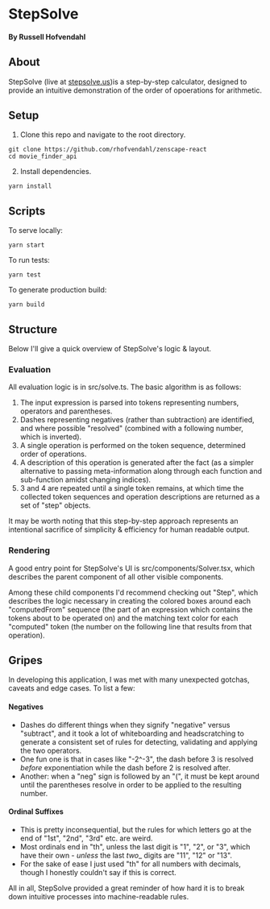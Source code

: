 # StepSolve

#### By Russell Hofvendahl

## About
StepSolve (live at [stepsolve.us](https://stepsolve.us))is a step-by-step calculator, designed to provide an intuitive demonstration of the order of opoerations for arithmetic.

## Setup
1. Clone this repo and navigate to the root directory.
```
git clone https://github.com/rhofvendahl/zenscape-react
cd movie_finder_api
```

2. Install dependencies.
```
yarn install
```

## Scripts
To serve locally:
```
yarn start
```

To run tests:
```
yarn test
```

To generate production build:
```
yarn build
```

## Structure
Below I'll give a quick overview of StepSolve's logic & layout.

### Evaluation
All evaluation logic is in src/solve.ts. The basic algorithm is as follows:

1. The input expression is parsed into tokens representing numbers, operators and parentheses.
2. Dashes representing negatives (rather than subtraction) are identified, and where possible "resolved" (combined with a following number, which is inverted).
3. A single operation is performed on the token sequence, determined order of operations.
4. A description of this operation is generated after the fact (as a simpler alternative to passing meta-information along through each function and sub-function amidst changing indices).
5. 3 and 4 are repeated until a single token remains, at which time the collected token sequences and operation descriptions are returned as a set of "step" objects.

It may be worth noting that this step-by-step approach represents an intentional sacrifice of simplicity & efficiency for human readable output.

### Rendering
A good entry point for StepSolve's UI is src/components/Solver.tsx, which describes the parent component of all other visible components.

Among these child components I'd recommend checking out "Step", which describes the logic necessary in creating the colored boxes around each "computedFrom" sequence (the part of an expression which contains the tokens about to be operated on) and the matching text color for each "computed" token (the number on the following line that results from that operation).

## Gripes
In developing this application, I was met with many unexpected gotchas, caveats and edge cases. To list a few:

#### Negatives
* Dashes do different things when they signify "negative" versus "subtract", and it took a lot of whiteboarding and headscratching to generate a consistent set of rules for detecting, validating and applying the two operators.
* One fun one is that in cases like "-2^-3", the dash before 3 is resolved _before_ exponentiation while the dash before 2 is resolved after.
* Another: when a "neg" sign is followed by an "(", it must be kept around until the parentheses resolve in order to be applied to the resulting number.

#### Ordinal Suffixes
* This is pretty inconsequential, but the rules for which letters go at the end of "1st", "2nd", "3rd" etc. are weird.
* Most ordinals end in "th", unless the last digit is "1", "2", or "3", which have their own - _unless_ the last _two__ digits are "11", "12" or "13".
* For the sake of ease I just used "th" for all numbers with decimals, though I honestly couldn't say if this is correct.

All in all, StepSolve provided a great reminder of how hard it is to break down intuitive processes into machine-readable rules.